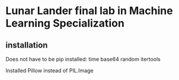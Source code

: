 # Lunar Lander final lab in Machine Learning Specialization

## installation

Does not have to be pip installed: time base64 random itertools

Installed Pillow instead of PIL.Image
